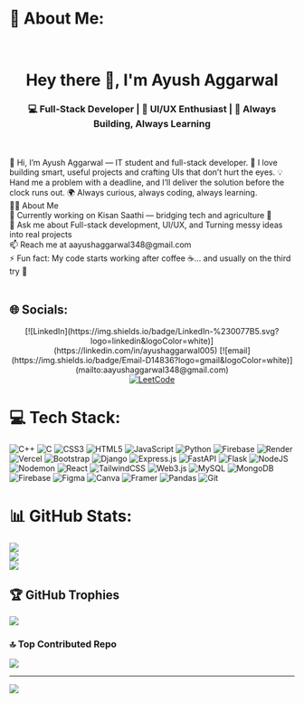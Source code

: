 <!-- <h1 align="center">Hey there 👋, I'm Ayush Aggarwal</h1>
<h3 align="center">💻 Full-Stack Developer | 🎨 UI/UX Enthusiast | 🚀 Always Building, Always Learning</h3>

<p align="center">
  <img src="https://komarev.com/ghpvc/?username=ayushaggarwal05&label=Profile%20Views&color=0e75b6&style=flat-square" alt="profile views" />
</p>

---

### 👨‍💻 About Me  

- 🔭 Currently working on **Kisan Saathi** — bridging tech and agriculture 🌱  
- 💬 Ask me about **Full-stack development**, **UI/UX**, and **Turning messy ideas into real projects**  
- 📫 Reach me at **aayushaggarwal348@gmail.com**  
- ⚡ Fun fact: *My code starts working after coffee ☕... and usually on the third try 🐞*  

---

### 🌐 Connect With Me  

<p align="center">
  <a href="mailto:aayushaggarwal348@gmail.com" target="blank">
    <img src="https://img.shields.io/badge/Gmail-D14836?style=for-the-badge&logo=gmail&logoColor=white" alt="Gmail" />
  </a>
  <a href="https://github.com/ayushaggarwal05" target="blank">
    <img src="https://img.shields.io/badge/GitHub-100000?style=for-the-badge&logo=github&logoColor=white" alt="GitHub" />
  </a>
  <a href="https://www.leetcode.com/aayushaggarwal348" target="blank">
    <img src="https://img.shields.io/badge/LeetCode-FFA116?style=for-the-badge&logo=leetcode&logoColor=black" alt="LeetCode" />
  </a>
  <a href="https://www.linkedin.com" target="blank">
    <img src="https://img.shields.io/badge/LinkedIn-0077B5?style=for-the-badge&logo=linkedin&logoColor=white" alt="LinkedIn" />
  </a>
</p>

---

### 🛠️ Languages & Tools  

<p align="center">
  <img src="https://skillicons.dev/icons?i=html,css,js,react,redux,nodejs,express,bootstrap,tailwind,python,flask,django,mongodb,mysql,git,figma,postman,babel,firebase,hadoop,vscode&theme=dark" />
</p>

---

### 📊 GitHub Insights  

<div align="center">

  
  <img width="48%" src="https://github-readme-stats.vercel.app/api?username=ayushaggarwal05&show_icons=true&theme=tokyonight&hide_border=true" alt="GitHub stats" />
  <img width="48%" src="https://github-readme-stats.vercel.app/api/top-langs?username=ayushaggarwal05&layout=compact&theme=tokyonight&hide_border=true" alt="Top languages" />

</div>

---

### 🧠 Currently Exploring  

- ⚙️ TypeScript & Next.js  
- ☁️ Firebase and scalable backend architectures  
- 🤖 AI-powered web apps with GPT integration  

---

### 💬 Quote I Live By  

<div align="center">

  <img src="https://raw.githubusercontent.com/andreasbm/readme/master/assets/lines/colored.png" width="80%" />
  <h3>✨ “Code is like humor — when you have to explain it, it’s bad.” ✨</h3>
  <p>— <i>Cory House</i></p>
  <img src="https://raw.githubusercontent.com/andreasbm/readme/master/assets/lines/colored.png" width="80%" />

</div>

---

### 🏆 Achievements  

<p align="center">
  <a href="https://github.com/ryo-ma/github-profile-trophy">
    <img src="https://github-profile-trophy.vercel.app/?username=ayushaggarwal05&theme=tokyonight&no-frame=true&margin-w=15&margin-h=15&column=6" alt="trophies" />
  </a>
</p>

---

<p align="center">
  <img src="https://raw.githubusercontent.com/andreasbm/readme/master/assets/lines/colored.png" width="100%" />
  <b>⭐ Thanks for visiting! Let’s build something awesome together. 🚀</b>
</p> -->


# 💫 About Me:
<br>
<h1 align="center">Hey there 👋, I'm Ayush Aggarwal</h1>
<h3 align="center">💻 Full-Stack Developer | 🎨 UI/UX Enthusiast | 🚀 Always Building, Always Learning</h3><br><br>
👋 Hi, I’m Ayush Aggarwal — IT student and full-stack developer. 🚀 I love building smart, useful projects and crafting UIs that don’t hurt the eyes. 💡 Hand me a problem with a deadline, and I’ll deliver the solution before the clock runs out. 🌍 Always curious, always coding, always learning.<br>👨‍💻 About Me<br>🔭 Currently working on Kisan Saathi — bridging tech and agriculture 🌱<br>💬 Ask me about Full-stack development, UI/UX, and Turning messy ideas into real projects<br>📫 Reach me at aayushaggarwal348@gmail.com<br>⚡ Fun fact: My code starts working after coffee ☕... and usually on the third try 🐞<br><br>


## 🌐 Socials:
<p align="center">
[![LinkedIn](https://img.shields.io/badge/LinkedIn-%230077B5.svg?logo=linkedin&logoColor=white)](https://linkedin.com/in/ayushaggarwal005)
[![email](https://img.shields.io/badge/Email-D14836?logo=gmail&logoColor=white)](mailto:aayushaggarwal348@gmail.com)
<br/>
<a href="https://www.leetcode.com/aayushaggarwal348" target="blank">
  <img src="https://img.shields.io/badge/LeetCode-FFA116?style=for-the-badge&logo=leetcode&logoColor=black" alt="LeetCode" />
</a>
</p>


# 💻 Tech Stack:
![C++](https://img.shields.io/badge/c++-%2300599C.svg?style=for-the-badge&logo=c%2B%2B&logoColor=white) ![C](https://img.shields.io/badge/c-%2300599C.svg?style=for-the-badge&logo=c&logoColor=white) ![CSS3](https://img.shields.io/badge/css3-%231572B6.svg?style=for-the-badge&logo=css3&logoColor=white) ![HTML5](https://img.shields.io/badge/html5-%23E34F26.svg?style=for-the-badge&logo=html5&logoColor=white) ![JavaScript](https://img.shields.io/badge/javascript-%23323330.svg?style=for-the-badge&logo=javascript&logoColor=%23F7DF1E) ![Python](https://img.shields.io/badge/python-3670A0?style=for-the-badge&logo=python&logoColor=ffdd54) ![Firebase](https://img.shields.io/badge/firebase-%23039BE5.svg?style=for-the-badge&logo=firebase) ![Render](https://img.shields.io/badge/Render-%46E3B7.svg?style=for-the-badge&logo=render&logoColor=white) ![Vercel](https://img.shields.io/badge/vercel-%23000000.svg?style=for-the-badge&logo=vercel&logoColor=white) ![Bootstrap](https://img.shields.io/badge/bootstrap-%238511FA.svg?style=for-the-badge&logo=bootstrap&logoColor=white) ![Django](https://img.shields.io/badge/django-%23092E20.svg?style=for-the-badge&logo=django&logoColor=white) ![Express.js](https://img.shields.io/badge/express.js-%23404d59.svg?style=for-the-badge&logo=express&logoColor=%2361DAFB) ![FastAPI](https://img.shields.io/badge/FastAPI-005571?style=for-the-badge&logo=fastapi) ![Flask](https://img.shields.io/badge/flask-%23000.svg?style=for-the-badge&logo=flask&logoColor=white) ![NodeJS](https://img.shields.io/badge/node.js-6DA55F?style=for-the-badge&logo=node.js&logoColor=white) ![Nodemon](https://img.shields.io/badge/NODEMON-%23323330.svg?style=for-the-badge&logo=nodemon&logoColor=%BBDEAD) ![React](https://img.shields.io/badge/react-%2320232a.svg?style=for-the-badge&logo=react&logoColor=%2361DAFB) ![TailwindCSS](https://img.shields.io/badge/tailwindcss-%2338B2AC.svg?style=for-the-badge&logo=tailwind-css&logoColor=white) ![Web3.js](https://img.shields.io/badge/web3.js-F16822?style=for-the-badge&logo=web3.js&logoColor=white) ![MySQL](https://img.shields.io/badge/mysql-4479A1.svg?style=for-the-badge&logo=mysql&logoColor=white) ![MongoDB](https://img.shields.io/badge/MongoDB-%234ea94b.svg?style=for-the-badge&logo=mongodb&logoColor=white) ![Firebase](https://img.shields.io/badge/firebase-a08021?style=for-the-badge&logo=firebase&logoColor=ffcd34) ![Figma](https://img.shields.io/badge/figma-%23F24E1E.svg?style=for-the-badge&logo=figma&logoColor=white) ![Canva](https://img.shields.io/badge/Canva-%2300C4CC.svg?style=for-the-badge&logo=Canva&logoColor=white) ![Framer](https://img.shields.io/badge/Framer-black?style=for-the-badge&logo=framer&logoColor=blue) ![Pandas](https://img.shields.io/badge/pandas-%23150458.svg?style=for-the-badge&logo=pandas&logoColor=white) ![Git](https://img.shields.io/badge/git-%23F05033.svg?style=for-the-badge&logo=git&logoColor=white)
# 📊 GitHub Stats:
![](https://github-readme-stats.vercel.app/api?username=Ayushaggarwal05&theme=dark&hide_border=false&include_all_commits=false&count_private=false)<br/>
![](https://nirzak-streak-stats.vercel.app/?user=Ayushaggarwal05&theme=dark&hide_border=false)<br/>
![](https://github-readme-stats.vercel.app/api/top-langs/?username=Ayushaggarwal05&theme=dark&hide_border=false&include_all_commits=false&count_private=false&layout=compact)

## 🏆 GitHub Trophies
![](https://github-profile-trophy.vercel.app/?username=Ayushaggarwal05&theme=radical&no-frame=false&no-bg=true&margin-w=4)

### 🔝 Top Contributed Repo
![](https://github-contributor-stats.vercel.app/api?username=Ayushaggarwal05&limit=5&theme=dark&combine_all_yearly_contributions=true)

---
[![](https://visitcount.itsvg.in/api?id=Ayushaggarwal05&icon=0&color=0)](https://visitcount.itsvg.in)

<!-- Proudly created with GPRM ( https://gprm.itsvg.in ) -->
